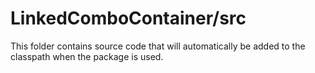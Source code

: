 # LinkedComboContainer/src

This folder contains source code that will automatically be added to the classpath when
the package is used.

